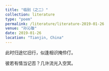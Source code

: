 ```yaml
---
title: "临别（之二）"
collection: literature
type: "poem"
permalink: /literature/literature-2019-01-26
venue: "孙沁璇"
date: 2019-01-26
location: "Tianjin, China"
---
```


此时归途忆旧行，似逢相识掩伶仃。

彼若有情当记否？几许流光入空冥。


